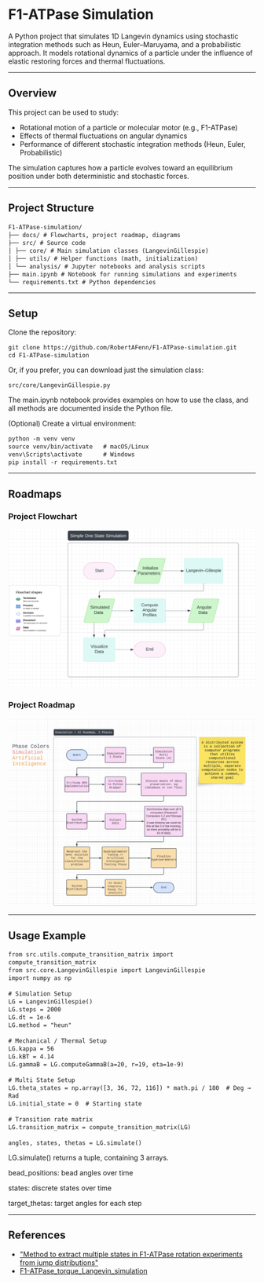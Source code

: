 # F1-ATPase Simulation

A Python project that simulates 1D Langevin dynamics using stochastic integration
methods such as Heun, Euler–Maruyama, and a probabilistic approach.
It models rotational dynamics of a particle under the influence of elastic
restoring forces and thermal fluctuations.

---

## Overview

This project can be used to study:

- Rotational motion of a particle or molecular motor (e.g., F1-ATPase)
- Effects of thermal fluctuations on angular dynamics
- Performance of different stochastic integration methods (Heun, Euler, Probabilistic)

The simulation captures how a particle evolves toward an equilibrium position
under both deterministic and stochastic forces.

---

## Project Structure

```
F1-ATPase-simulation/
├── docs/ # Flowcharts, project roadmap, diagrams
├── src/ # Source code
│ ├── core/ # Main simulation classes (LangevinGillespie)
│ ├── utils/ # Helper functions (math, initialization)
│ └── analysis/ # Jupyter notebooks and analysis scripts
├── main.ipynb # Notebook for running simulations and experiments
└── requirements.txt # Python dependencies
```

---

## Setup

Clone the repository:

    git clone https://github.com/RobertAFenn/F1-ATPase-simulation.git
    cd F1-ATPase-simulation

Or, if you prefer, you can download just the simulation class:

    src/core/LangevinGillespie.py

The main.ipynb notebook provides examples on how to use the class, and
all methods are documented inside the Python file.

(Optional) Create a virtual environment:

    python -m venv venv
    source venv/bin/activate   # macOS/Linux
    venv\Scripts\activate      # Windows
    pip install -r requirements.txt

---

## Roadmaps

### Project Flowchart

![Flowchart](docs/flowchart.png)

### Project Roadmap

![Project Roadmap](docs/project_roadmap.png)

---

## Usage Example

    from src.utils.compute_transition_matrix import compute_transition_matrix
    from src.core.LangevinGillespie import LangevinGillespie
    import numpy as np

    # Simulation Setup
    LG = LangevinGillespie()
    LG.steps = 2000
    LG.dt = 1e-6
    LG.method = "heun"

    # Mechanical / Thermal Setup
    LG.kappa = 56
    LG.kBT = 4.14
    LG.gammaB = LG.computeGammaB(a=20, r=19, eta=1e-9)

    # Multi State Setup
    LG.theta_states = np.array([3, 36, 72, 116]) * math.pi / 180  # Deg → Rad
    LG.initial_state = 0  # Starting state

    # Transition rate matrix
    LG.transition_matrix = compute_transition_matrix(LG)

    angles, states, thetas = LG.simulate()

LG.simulate() returns a tuple, containing 3 arrays.

bead_positions: bead angles over time

states: discrete states over time

target_thetas: target angles for each step

---

## References

- ["Method to extract multiple states in F1-ATPase rotation experiments from jump distributions"](https://www.pnas.org/doi/10.1073/pnas.1915314116)
- [F1-ATPase_torque_Langevin_simulation](https://github.com/canhochoi/F1-ATPase_torque_Langevin_simulation)
